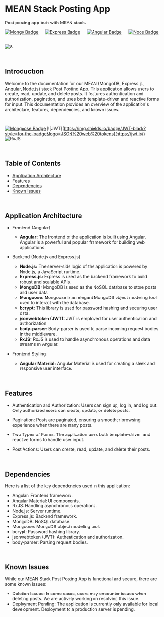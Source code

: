 # MEAN Stack Posting App
Post posting app built with MEAN stack.

[![Mongo Badge](http://img.shields.io/badge/Database%20-MongoDB-darkgreen?style=for-the-badge&logo=mongodb)](https://www.mongodb.com/)
&emsp;
[![Express Badge](http://img.shields.io/badge/Server%20-Express-black?style=for-the-badge&logo=express)](https://expressjs.com/)
&emsp;
[![Angular Badge](https://img.shields.io/badge/Client%20-Angular-red?style=for-the-badge&logo=angular)](https://angular.io/)
&emsp;
[![Node Badge](http://img.shields.io/badge/Backend%20-Node-green?style=for-the-badge&logo=node.js)](https://nodejs.org/en/)
&emsp;



![8](https://github.com/umangutkarsh/myPosts-app/assets/95426993/12f8d7de-d69c-40f9-b906-0db805ee7c55)


<br />



## Introduction
Welcome to the documentation for our MEAN (MongoDB, Express.js, Angular, Node.js) stack Post Posting App. This application allows users to create, read, update, and delete posts. It features authentication and authorization, pagination, and uses both template-driven and reactive forms for input. This documentation provides an overview of the application's architecture, features, dependencies, and known issues.


<br />

[![Mongoose Badge](https://img.shields.io/badge/Mongoose-800?logo=mongoose&logoColor=fff&style=for-the-badge)](https://mongoosejs.com/)
[![JWT](https://img.shields.io/badge/JWT-black?style=for-the-badge&logo=JSON%20web%20tokens](https://jwt.io/)
![RxJS](https://img.shields.io/badge/rxjs-%23B7178C.svg?style=for-the-badge&logo=reactivex&logoColor=white)



<br />

## Table of Contents
* [Application Architecture](https://github.com/umangutkarsh/myPosts-app/tree/main#application-architecture)
* [Features](https://github.com/umangutkarsh/myPosts-app/tree/main#features)
* [Dependencies](https://github.com/umangutkarsh/myPosts-app/tree/main#dependencies)
* [Known Issues](https://github.com/umangutkarsh/myPosts-app/tree/main#known-issues)
  

<br />

## Application Architecture
* Frontend (Angular)
  * **Angular:** The frontend of the application is built using Angular. Angular is a powerful and popular framework for building web applications.

* Backend (Node.js and Express.js)
  * **Node.js:** The server-side logic of the application is powered by Node.js, a JavaScript runtime.
  * **Express.js:** Express is used as the backend framework to build robust and scalable APIs.
  * **MongoDB:** MongoDB is used as the NoSQL database to store posts and user data.
  * **Mongoose:** Mongoose is an elegant MongoDB object modeling tool used to interact with the database.
  * **bcrypt:** This library is used for password hashing and securing user data.
  * **jsonwebtoken (JWT):** JWT is employed for user authentication and authorization.
  * **body-parser:** Body-parser is used to parse incoming request bodies in the middleware.
  * **RxJS:** RxJS is used to handle asynchronous operations and data streams in Angular.

* Frontend Styling
  * **Angular Material:** Angular Material is used for creating a sleek and responsive user interface.


<br />

## Features
* Authentication and Authorization: Users can sign up, log in, and log out. Only authorized users can create, update, or delete posts.

* Pagination: Posts are paginated, ensuring a smoother browsing experience when there are many posts.

* Two Types of Forms: The application uses both template-driven and reactive forms to handle user input.

* Post Actions: Users can create, read, update, and delete their posts.


<br />

## Dependencies
Here is a list of the key dependencies used in this application:

* Angular: Frontend framework.
* Angular Material: UI components.
* RxJS: Handling asynchronous operations.
* Node.js: Server runtime.
* Express.js: Backend framework.
* MongoDB: NoSQL database.
* Mongoose: MongoDB object modeling tool.
* bcrypt: Password hashing library.
* jsonwebtoken (JWT): Authentication and authorization.
* body-parser: Parsing request bodies.

<br />


## Known Issues
While our MEAN Stack Post Posting App is functional and secure, there are some known issues:

* Deletion Issues: In some cases, users may encounter issues when deleting posts. We are actively working on resolving this issue.
* Deployment Pending: The application is currently only available for local development. Deployment to a production server is pending.

